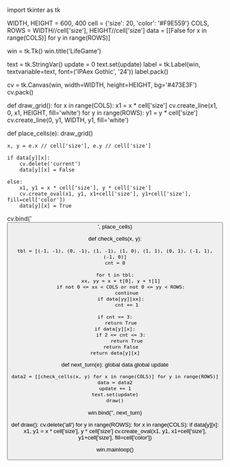 import tkinter as tk

WIDTH, HEIGHT = 600, 400
cell = {'size': 20, 'color': '#F9E559'}
COLS, ROWS = WIDTH//cell['size'], HEIGHT//cell['size']
data = [[False for x in range(COLS)] for y in range(ROWS)]

win = tk.Tk()
win.title('LifeGame')



text = tk.StringVar()
update = 0
text.set(update)
label = tk.Label(win, textvariable=text,  font=('IPAex Gothic', '24'))
label.pack()


cv = tk.Canvas(win, width=WIDTH, height=HEIGHT, bg='#473E3F')
cv.pack()



def draw_grid():
    for x in range(COLS):
        x1 = x * cell['size']
        cv.create_line(x1, 0, x1, HEIGHT, fill='white')
    for y in range(ROWS):
        y1 = y * cell['size']
        cv.create_line(0, y1, WIDTH, y1, fill='white')



def place_cells(e):
    draw_grid()

    x, y = e.x // cell['size'], e.y // cell['size']

    if data[y][x]:
        cv.delete('current')
        data[y][x] = False

    else:
        x1, y1 = x * cell['size'], y * cell['size']
        cv.create_oval(x1, y1, x1+cell['size'], y1+cell['size'], fill=cell['color'])
        data[y][x] = True


cv.bind('<Button>', place_cells)



def check_cells(x, y):

    tbl = [(-1, -1), (0, -1), (1, -1), (1, 0), (1, 1), (0, 1), (-1, 1), (-1, 0)]
    cnt = 0

    for t in tbl:
        xx, yy = x + t[0], y + t[1]
        if not 0 <= xx < COLS or not 0 <= yy < ROWS:
            continue
        if data[yy][xx]:
            cnt += 1

    if cnt == 3:
        return True
    if data[y][x]:
        if 2 <= cnt <= 3:
            return True
        return False
    return data[y][x]



def next_turn(e):
    global data
    global update

    data2 = [[check_cells(x, y) for x in range(COLS)] for y in range(ROWS)]
    data = data2
    update += 1
    text.set(update)
    draw()


win.bind('<Return>', next_turn)



def draw():
    cv.delete('all')
    for y in range(ROWS):
        for x in range(COLS):
            if data[y][x]:
                x1, y1 = x * cell['size'], y * cell['size']
                cv.create_oval(x1, y1, x1+cell['size'], y1+cell['size'], fill=cell['color'])


win.mainloop()
